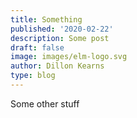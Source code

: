 ```yaml
---
title: Something
published: '2020-02-22'
description: Some post
draft: false
image: images/elm-logo.svg
author: Dillon Kearns
type: blog
---
```

Some other stuff
